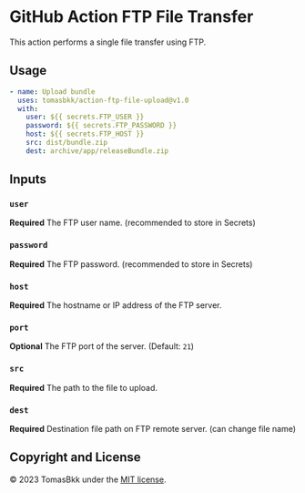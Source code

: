 # GitHub Action FTP File Transfer

This action performs a single file transfer using FTP.

## Usage
```yml
- name: Upload bundle
  uses: tomasbkk/action-ftp-file-upload@v1.0
  with:
    user: ${{ secrets.FTP_USER }}
    password: ${{ secrets.FTP_PASSWORD }}
    host: ${{ secrets.FTP_HOST }}
    src: dist/bundle.zip
    dest: archive/app/releaseBundle.zip
```

## Inputs

### `user`

**Required** The FTP user name. (recommended to store in Secrets)

### `password`

**Required** The FTP password. (recommended to store in Secrets)

### `host`

**Required** The hostname or IP address of the FTP server.

### `port`

**Optional** The FTP port of the server. (Default: `21`)

### `src`

**Required** The path to the file to upload.

### `dest`

**Required** Destination file path on FTP remote server. (can change file name)

## Copyright and License
© 2023 TomasBkk under the [MIT license](LICENSE.md).
